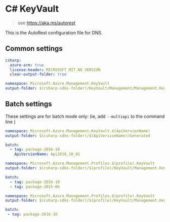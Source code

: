 # C# KeyVault

> see https://aka.ms/autorest

This is the AutoRest configuration file for DNS.

## Common settings
``` yaml $(csharp)
csharp:
  azure-arm: true
  license-header: MICROSOFT_MIT_NO_VERSION  
  clear-output-folder: true
```

``` yaml $(csharp) && !$(multiapi) && !$(profile)
namespace: Microsoft.Azure.Management.KeyVault
output-folder: $(csharp-sdks-folder)/KeyVault/Management/Management.KeyVault/Generated
```

## Batch settings
These settings are for batch mode only: (ie, add `--multiapi` to the command line )

``` yaml $(multiapi)
namespace: Microsoft.Azure.Management.KeyVault.$(ApiVersionName)
output-folder: $(csharp-sdks-folder)/$(ApiVersionName)/Generated

batch:
  - tag: package-2016-10
    ApiVersionName: Api2016_10_01
```

```yaml $(profile)=='hybrid_2018_03_01'
namespace: Microsoft.Azure.Management.Profiles.$(profile).KeyVault
output-folder: $(csharp-sdks-folder)/$(profile)/KeyVault/Management.KeyVault/Generated

batch:
  - tag: package-2016-10
  - tag: package-2015-06
```

``` yaml $(profile)=='profile_2017_03_09'
namespace: Microsoft.Azure.Management.Profiles.$(profile).KeyVault
output-folder: $(csharp-sdks-folder)/$(profile)/KeyVault/Management.KeyVault/Generated

batch:
 - tag: package-2016-10
 ```